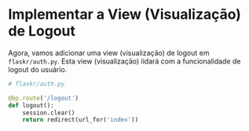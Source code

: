 # Implementar a View (Visualização) de Logout

Agora, vamos adicionar uma view (visualização) de logout em `flaskr/auth.py`. Esta view (visualização) lidará com a funcionalidade de logout do usuário.

```python
# flaskr/auth.py

@bp.route('/logout')
def logout():
    session.clear()
    return redirect(url_for('index'))
```
